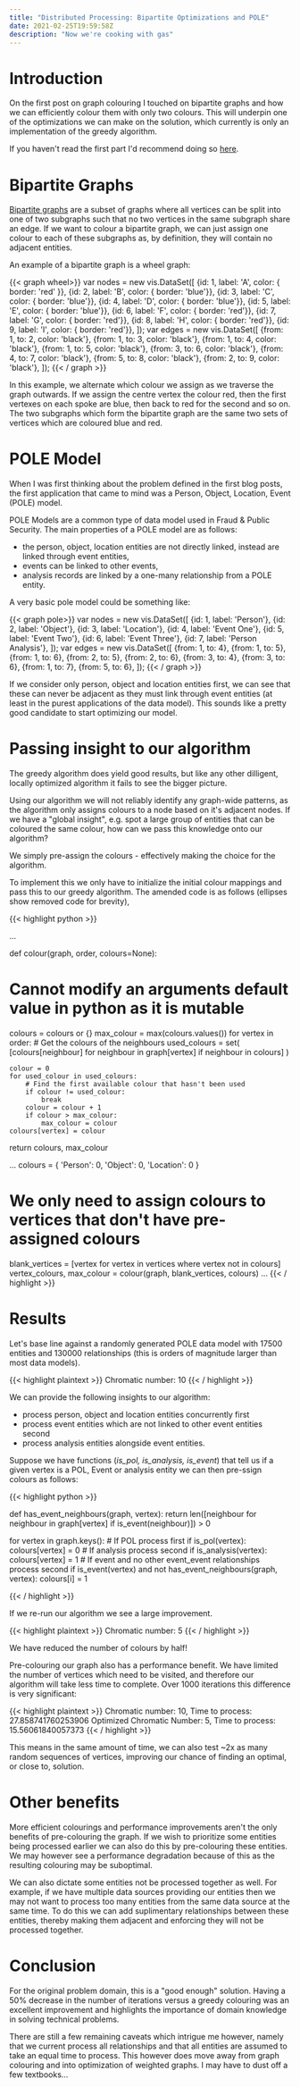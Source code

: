 ```yaml
---
title: "Distributed Processing: Bipartite Optimizations and POLE"
date: 2021-02-25T19:59:58Z
description: "Now we're cooking with gas"
---
```


# Introduction

On the first post on graph colouring I touched on bipartite graphs and how we can efficiently colour them with only two colours. This will underpin one of the optimizations we can make on the solution, which currently is only an implementation of the greedy algorithm. 

If you haven't read the first part I'd recommend doing so [here](/posts/distributed-processing-graph-colouring/).

# Bipartite Graphs

[Bipartite graphs](https://en.wikipedia.org/wiki/Bipartite_graph) are a subset of graphs where all vertices can be split into one of two subgraphs such that no two vertices in the same subgraph share an edge. If we want to colour a bipartite graph, we can just assign one colour to each of these subgraphs as, by definition, they will contain no adjacent entities. 

An example of a bipartite graph is a wheel graph:

{{< graph wheel>}}
    var nodes = new vis.DataSet([
        {id: 1, label: 'A', color: { border: 'red' }},
        {id: 2, label: 'B', color: { border: 'blue'}},
        {id: 3, label: 'C', color: { border: 'blue'}},
        {id: 4, label: 'D', color: { border: 'blue'}},
        {id: 5, label: 'E', color: { border: 'blue'}},
        {id: 6, label: 'F', color: { border: 'red'}},
        {id: 7, label: 'G', color: { border: 'red'}},
        {id: 8, label: 'H', color: { border: 'red'}},
        {id: 9, label: 'I', color: { border: 'red'}},
    ]);
    var edges = new vis.DataSet([
        {from: 1, to: 2, color: 'black'},
        {from: 1, to: 3, color: 'black'},
        {from: 1, to: 4, color: 'black'},
        {from: 1, to: 5, color: 'black'},
        {from: 3, to: 6, color: 'black'},
        {from: 4, to: 7, color: 'black'},
        {from: 5, to: 8, color: 'black'},
        {from: 2, to: 9, color: 'black'},
    ]);
{{< / graph >}}

In this example, we alternate which colour we assign as we traverse the graph outwards. If we assign the centre vertex the colour red, then the first vertexes on each spoke are blue, then back to red for the second and so on. The two subgraphs which form the bipartite graph are the same two sets of vertices which are coloured blue and red. 

# POLE Model

When I was first thinking about the problem defined in the first blog posts, the first application that came to mind was a Person, Object, Location, Event (POLE) model.

POLE Models are a common type of data model used in Fraud & Public Security. The main properties of a POLE model are as follows:  
* the person, object, location entities are not directly linked, instead are linked through event entities,
* events can be linked to other events,
* analysis records are linked by a one-many relationship from a POLE entity.

A very basic pole model could be something like:

{{< graph pole>}}
    var nodes = new vis.DataSet([
        {id: 1, label: 'Person'},
        {id: 2, label: 'Object'},
        {id: 3, label: 'Location'},
        {id: 4, label: 'Event One'},
        {id: 5, label: 'Event Two'},
        {id: 6, label: 'Event Three'},
        {id: 7, label: 'Person Analysis'},
    ]);
    var edges = new vis.DataSet([
        {from: 1, to: 4},
        {from: 1, to: 5},
        {from: 1, to: 6},
        {from: 2, to: 5},
        {from: 2, to: 6},
        {from: 3, to: 4},
        {from: 3, to: 6},
        {from: 1, to: 7},
        {from: 5, to: 6},
    ]);
{{< / graph >}}



If we consider only person, object and location entities first, we can see that these can never be adjacent as they must link through event entities (at least in the purest applications of the data model). This sounds like a pretty good candidate to start optimizing our model.

# Passing insight to our algorithm

The greedy algorithm does yield good results, but like any other dilligent, locally optimized algorithm it fails to see the bigger picture.

Using our algorithm we will not reliably identify any graph-wide patterns, as the algorithm only assigns colours to a node based on it's adjacent nodes.  If we have a "global insight", e.g. spot a large group of entities that can be coloured the same colour, how can we pass this knowledge onto our algorithm?

We simply pre-assign the colours - effectively making the choice for the algorithm.

To implement this we only have to initialize the initial colour mappings and pass this to our greedy algorithm. The amended code is as follows (ellipses show removed code for brevity),

{{< highlight python >}}

...

def colour(graph, order, colours=None):
  # Cannot modify an arguments default value in python as it is mutable
  colours = colours or {}
  max_colour = max(colours.values()) 
  for vertex in order:
    # Get the colours of the neighbours
    used_colours = set(
        [colours[neighbour] for neighbour in graph[vertex] if neighbour in colours]
    )

    colour = 0
    for used_colour in used_colours:
        # Find the first available colour that hasn't been used
        if colour != used_colour:
            break
        colour = colour + 1
        if colour > max_colour:
            max_colour = colour
    colours[vertex] = colour
  return colours, max_colour

...
colours = {
   'Person': 0,
   'Object': 0,
   'Location': 0
}

# We only need to assign colours to vertices that don't have pre-assigned colours
blank_vertices = [vertex for vertex in vertices where vertex not in colours]
vertex_colours, max_colour = colour(graph, blank_vertices, colours)
... 
{{< / highlight >}}

# Results 

Let's base line against a randomly generated POLE data model with 17500 entities and 130000 relationships (this is orders of magnitude larger than most data models). 

{{< highlight plaintext >}}
Chromatic number: 10
{{< / highlight >}}

We can provide the following insights to our algorithm:
* process person, object and location entities concurrently first
* process event entities which are not linked to other event entities second
* process analysis entities alongside event entities.

Suppose we have functions (*is_pol, is_analysis, is_event*) that tell us if a given vertex is a POL, Event or analysis entity we can then pre-ssign colours as follows:

{{< highlight python >}}


def has_event_neighbours(graph, vertex):
    return len([neighbour for neighbour in graph[vertex] if is_event(neighbour)]) > 0

for vertex in graph.keys():
    # If POL process first
    if is_pol(vertex):
        colours[vertex] = 0
    # If analysis process second
    if is_analysis(vertex):
        colours[vertex] = 1
    # If event and no other event_event relationships process second
    if is_event(vertex) and not has_event_neighbours(graph, vertex): 
        colours[i] = 1

{{< / highlight >}}

If we re-run our algorithm we see a large improvement.

{{< highlight plaintext >}}
Chromatic number: 5
{{< / highlight >}}

We have reduced the number of colours by half!

Pre-colouring our graph also has a performance benefit. We have limited the number of vertices which need to be visited, and therefore our algorithm will take less time to complete. Over 1000 iterations this difference is very significant:

{{< highlight plaintext >}}
Chromatic number: 10, Time to process: 27.858741760253906
Optimized Chromatic Number: 5, Time to process: 15.56061840057373
{{< / highlight >}}

This means in the same amount of time, we can also test ~2x as many random sequences of vertices, improving our chance of finding an optimal, or close to, solution.

# Other benefits

More efficient colourings and performance improvements aren't the only benefits of pre-colouring the graph. If we wish to prioritize some entities being processed earlier we can also do this by pre-colouring these entities. We may however see a performance degradation because of this as the resulting colouring may be suboptimal.

We can also dictate some entities not be processed together as well. For example, if we have multiple data sources providing our entities then we may not want to process too many entities from the same data source at the same time. To do this we can add suplimentary relationships between these entities, thereby making them adjacent and enforcing they will not be processed together.

# Conclusion

For the original problem domain, this is a "good enough" solution. Having a 50% decrease in the number of iterations versus a greedy colouring was an excellent improvement and highlights the importance of domain knowledge in solving technical problems.

There are still a few remaining caveats which intrigue me however, namely that we current process all relationships and that all entities are assumed to take an equal time to process. This however does move away from graph colouring and into optimization of weighted graphs. I may have to dust off a few textbooks...



